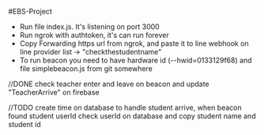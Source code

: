 #EBS-Project
- Run file index.js. It's listening on port 3000
- Run ngrok with authtoken, it's can run forever 
- Copy Forwarding https url from ngrok, and paste it to line webhook on line provider list -> "checkthestudentname" 
- To run beacon you need to have hardware id (--hwid=0133129f68) and file simplebeacon.js from git somewhere


//DONE
check teacher enter and leave on beacon and update "TeacherArrive" on firebase

//TODO
create time on database to handle student arrive, 
	when beacon found student userId check userId on database
	and copy student name and student id

